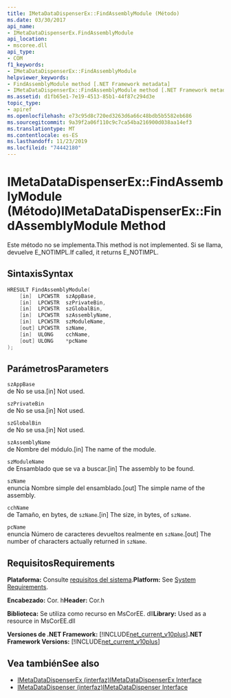 ```yaml
---
title: IMetaDataDispenserEx::FindAssemblyModule (Método)
ms.date: 03/30/2017
api_name:
- IMetaDataDispenserEx.FindAssemblyModule
api_location:
- mscoree.dll
api_type:
- COM
f1_keywords:
- IMetaDataDispenserEx::FindAssemblyModule
helpviewer_keywords:
- FindAssemblyModule method [.NET Framework metadata]
- IMetaDataDispenserEx::FindAssemblyModule method [.NET Framework metadata]
ms.assetid: d1fb65e1-7e19-4513-85b1-44f87c294d3e
topic_type:
- apiref
ms.openlocfilehash: e73c95d8c720ed3263d6a66c48bdb5b5582eb686
ms.sourcegitcommit: 9a39f2a06f110c9c7ca54ba216900d038aa14ef3
ms.translationtype: MT
ms.contentlocale: es-ES
ms.lasthandoff: 11/23/2019
ms.locfileid: "74442180"
---
```

# <a name="imetadatadispenserexfindassemblymodule-method"></a><span data-ttu-id="8e7f5-102">IMetaDataDispenserEx::FindAssemblyModule (Método)</span><span class="sxs-lookup"><span data-stu-id="8e7f5-102">IMetaDataDispenserEx::FindAssemblyModule Method</span></span>
<span data-ttu-id="8e7f5-103">Este método no se implementa.</span><span class="sxs-lookup"><span data-stu-id="8e7f5-103">This method is not implemented.</span></span> <span data-ttu-id="8e7f5-104">Si se llama, devuelve E_NOTIMPL.</span><span class="sxs-lookup"><span data-stu-id="8e7f5-104">If called, it returns E_NOTIMPL.</span></span>  
  
## <a name="syntax"></a><span data-ttu-id="8e7f5-105">Sintaxis</span><span class="sxs-lookup"><span data-stu-id="8e7f5-105">Syntax</span></span>  
  
```cpp  
HRESULT FindAssemblyModule(  
    [in]  LPCWSTR  szAppBase,  
    [in]  LPCWSTR  szPrivateBin,  
    [in]  LPCWSTR  szGlobalBin,  
    [in]  LPCWSTR  szAssemblyName,  
    [in]  LPCWSTR  szModuleName,  
    [out] LPCWSTR  szName,  
    [in]  ULONG    cchName,  
    [out] ULONG    *pcName  
);  
```  
  
## <a name="parameters"></a><span data-ttu-id="8e7f5-106">Parámetros</span><span class="sxs-lookup"><span data-stu-id="8e7f5-106">Parameters</span></span>  
 `szAppBase`  
 <span data-ttu-id="8e7f5-107">de No se usa.</span><span class="sxs-lookup"><span data-stu-id="8e7f5-107">[in] Not used.</span></span>  
  
 `szPrivateBin`  
 <span data-ttu-id="8e7f5-108">de No se usa.</span><span class="sxs-lookup"><span data-stu-id="8e7f5-108">[in] Not used.</span></span>  
  
 `szGlobalBin`  
 <span data-ttu-id="8e7f5-109">de No se usa.</span><span class="sxs-lookup"><span data-stu-id="8e7f5-109">[in] Not used.</span></span>  
  
 `szAssemblyName`  
 <span data-ttu-id="8e7f5-110">de Nombre del módulo.</span><span class="sxs-lookup"><span data-stu-id="8e7f5-110">[in] The name of the module.</span></span>  
  
 `szModuleName`  
 <span data-ttu-id="8e7f5-111">de Ensamblado que se va a buscar.</span><span class="sxs-lookup"><span data-stu-id="8e7f5-111">[in] The assembly to be found.</span></span>  
  
 `szName`  
 <span data-ttu-id="8e7f5-112">enuncia Nombre simple del ensamblado.</span><span class="sxs-lookup"><span data-stu-id="8e7f5-112">[out] The simple name of the assembly.</span></span>  
  
 `cchName`  
 <span data-ttu-id="8e7f5-113">de Tamaño, en bytes, de `szName`.</span><span class="sxs-lookup"><span data-stu-id="8e7f5-113">[in] The size, in bytes, of `szName`.</span></span>  
  
 `pcName`  
 <span data-ttu-id="8e7f5-114">enuncia Número de caracteres devueltos realmente en `szName`.</span><span class="sxs-lookup"><span data-stu-id="8e7f5-114">[out] The number of characters actually returned in `szName`.</span></span>  
  
## <a name="requirements"></a><span data-ttu-id="8e7f5-115">Requisitos</span><span class="sxs-lookup"><span data-stu-id="8e7f5-115">Requirements</span></span>  
 <span data-ttu-id="8e7f5-116">**Plataforma:** Consulte [requisitos del sistema](../../../../docs/framework/get-started/system-requirements.md).</span><span class="sxs-lookup"><span data-stu-id="8e7f5-116">**Platform:** See [System Requirements](../../../../docs/framework/get-started/system-requirements.md).</span></span>  
  
 <span data-ttu-id="8e7f5-117">**Encabezado:** Cor. h</span><span class="sxs-lookup"><span data-stu-id="8e7f5-117">**Header:** Cor.h</span></span>  
  
 <span data-ttu-id="8e7f5-118">**Biblioteca:** Se utiliza como recurso en MsCorEE. dll</span><span class="sxs-lookup"><span data-stu-id="8e7f5-118">**Library:** Used as a resource in MsCorEE.dll</span></span>  
  
 <span data-ttu-id="8e7f5-119">**Versiones de .NET Framework:** [!INCLUDE[net_current_v10plus](../../../../includes/net-current-v10plus-md.md)]</span><span class="sxs-lookup"><span data-stu-id="8e7f5-119">**.NET Framework Versions:** [!INCLUDE[net_current_v10plus](../../../../includes/net-current-v10plus-md.md)]</span></span>  
  
## <a name="see-also"></a><span data-ttu-id="8e7f5-120">Vea también</span><span class="sxs-lookup"><span data-stu-id="8e7f5-120">See also</span></span>

- [<span data-ttu-id="8e7f5-121">IMetaDataDispenserEx (interfaz)</span><span class="sxs-lookup"><span data-stu-id="8e7f5-121">IMetaDataDispenserEx Interface</span></span>](../../../../docs/framework/unmanaged-api/metadata/imetadatadispenserex-interface.md)
- [<span data-ttu-id="8e7f5-122">IMetaDataDispenser (interfaz)</span><span class="sxs-lookup"><span data-stu-id="8e7f5-122">IMetaDataDispenser Interface</span></span>](../../../../docs/framework/unmanaged-api/metadata/imetadatadispenser-interface.md)
